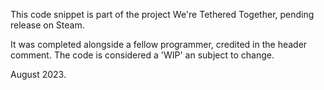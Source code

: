 This code snippet is part of the project We're Tethered Together, pending release on Steam.

It was completed alongside a fellow programmer, credited in the header comment. The code is considered a 'WIP' an subject to change.

August 2023.
